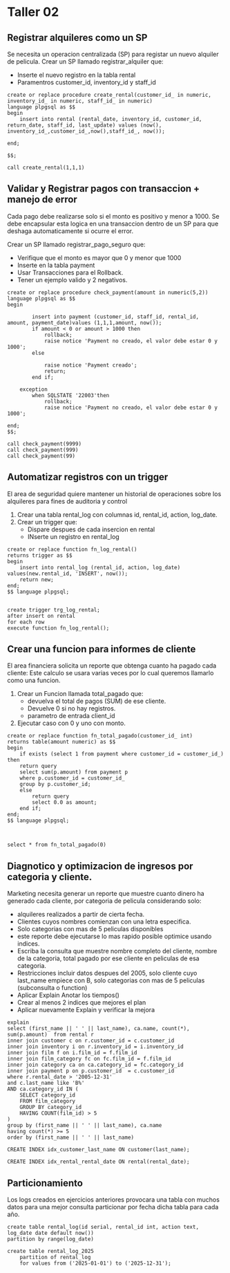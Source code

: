 # Taller 02
## Registrar alquileres como un SP

Se necesita un operacion centralizada (SP) para registar 
un nuevo alquiler de pelicula.
Crear un SP llamado registrar_alquiler que: 
- Inserte el nuevo registro en la tabla rental
- Paramentros customer_id, inventory_id y staff_id
```
create or replace procedure create_rental(customer_id_ in numeric, inventory_id_ in numeric, staff_id_ in numeric)
language plpgsql as $$
begin
	insert into rental (rental_date, inventory_id, customer_id, return_date, staff_id, last_update) values (now(), inventory_id_,customer_id_,now(),staff_id_, now());
	
end;

$$;

call create_rental(1,1,1)
```

## Validar y Registrar pagos con transaccion + manejo de error 

Cada pago debe realizarse solo si el monto es positivo y menor a 1000. Se debe encapsular 
esta logica en una transaccion dentro de un SP para que  deshaga automaticamente si ocurre el error.

Crear un SP llamado registrar_pago_seguro que:
- Verifique que el monto es mayor que 0 y menor que 1000
- Inserte en la tabla payment
- Usar Transacciones para el Rollback.
- Tener un ejemplo valido y 2 negativos.
```
create or replace procedure check_payment(amount in numeric(5,2))
language plpgsql as $$
begin

		insert into payment (customer_id, staff_id,	rental_id,	amount, payment_date)values (1,1,1,amount, now());
		if amount < 0 or amount > 1000 then
			rollback;
			raise notice 'Payment no creado, el valor debe estar 0 y 1000';
		else 
			
			raise notice 'Payment creado';
			return;
		end if;

    exception
        when SQLSTATE '22003'then
            rollback;
			raise notice 'Payment no creado, el valor debe estar 0 y 1000';

end;
$$;

call check_payment(9999)
call check_payment(999)
call check_payment(99)
```

## Automatizar registros con un trigger

El area de seguridad quiere mantener un historial de operaciones sobre los alquileres para fines de auditoria y control 

1.  Crear una tabla rental_log con columnas id, rental_id, action, log_date.
2. Crear un trigger que: 
    - Dispare despues de cada insercion en rental
    - INserte un registro en rental_log
```
create or replace function fn_log_rental()
returns trigger as $$
begin
	insert into rental_log (rental_id, action, log_date) values(new.rental_id, 'INSERT', now());
	return new;
end;
$$ language plpgsql;


create trigger trg_log_rental;
after insert on rental
for each row
execute function fn_log_rental();
```

## Crear una funcion para informes de cliente 

El area financiera solicita un reporte que obtenga cuanto ha pagado cada cliente: Este calculo se usara varias veces por lo cual queremos llamarlo como una funcion. 

1. Crear un Funcion llamada total_pagado que: 
   - devuelva el total de pagos (SUM) de ese cliente.
   - Devuelve 0 si no hay registros.
   - parametro de entrada client_id 
2. Ejecutar caso con 0 y uno con monto.
```
create or replace function fn_total_pagado(customer_id_ int)
returns table(amount numeric) as $$
begin
	if exists (select 1 from payment where customer_id = customer_id_) then
	return query
	select sum(p.amount) from payment p
	where p.customer_id = customer_id_
	group by p.customer_id;
	else
		return query
        select 0.0 as amount;
	end if;
end;
$$ language plpgsql;



select * from fn_total_pagado(0) 
```

## Diagnotico y optimizacion de ingresos por categoria y cliente.

Marketing necesita generar un reporte que muestre cuanto dinero ha generado cada cliente, por categoria de pelicula considerando solo: 
- alquileres realizados a partir de cierta fecha. 
- Clientes cuyos nombres comienzan con una letra especifica.
- Solo categorias con mas de 5 peliculas disponibles 
- este reporte debe ejecutarse lo mas rapido posible optimice usando indices. 
- Escriba la consulta que muestre nombre completo del cliente, nombre de la categoria, total pagado por ese cliente en peliculas de esa categoria.
- Restricciones incluir datos despues del 2005, solo cliente cuyo last_name empiece con B, solo categorias con mas de 5 peliculas (subconsulta o function)
- Aplicar Explain Anotar los tiempos()
- Crear al menos 2 indices que mejores el plan 
- Aplicar nuevamente Explain y verificar la mejora
```
explain
select (first_name || ' ' || last_name), ca.name, count(*), sum(p.amount)  from rental r
inner join customer c on r.customer_id = c.customer_id
inner join inventory i on r.inventory_id = i.inventory_id
inner join film f on i.film_id = f.film_id
inner join film_category fc on fc.film_id = f.film_id
inner join category ca on ca.category_id = fc.category_id
inner join payment p on p.customer_id  = c.customer_id
where r.rental_date > '2005-12-31'
and c.last_name like 'B%'
AND ca.category_id IN (
    SELECT category_id
    FROM film_category
    GROUP BY category_id
    HAVING COUNT(film_id) > 5
)
group by (first_name || ' ' || last_name), ca.name 
having count(*) >= 5
order by (first_name || ' ' || last_name)	

CREATE INDEX idx_customer_last_name ON customer(last_name);

CREATE INDEX idx_rental_rental_date ON rental(rental_date);

```

## Particionamiento 

Los logs creados en ejercicios anteriores provocara una tabla con muchos datos para una mejor consulta 
particionar por fecha dicha tabla para cada año.
```
create table rental_log(id serial, rental_id int, action text, log_date date default now())
partition by range(log_date)

create table rental_log_2025
    partition of rental_log
    for values from ('2025-01-01') to ('2025-12-31');
```
